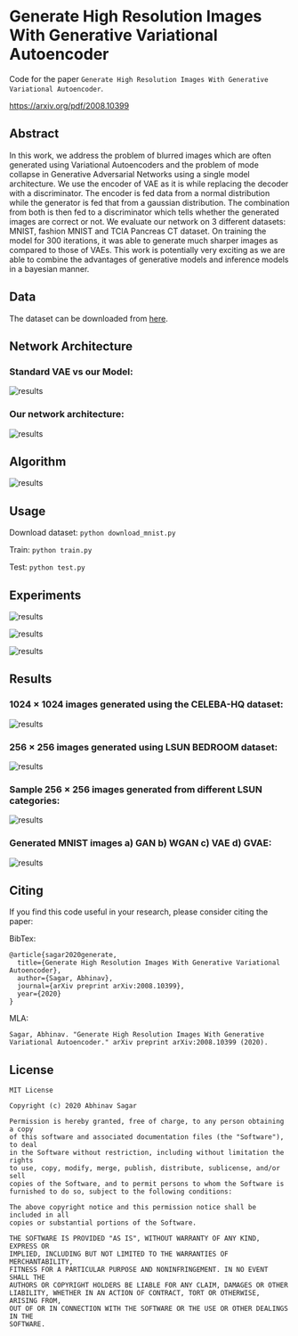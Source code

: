 # Generate High Resolution Images With Generative Variational Autoencoder
Code for the paper `Generate High Resolution Images With Generative Variational Autoencoder`.

https://arxiv.org/pdf/2008.10399

## Abstract

In this work, we address the problem of blurred images which are often generated
using Variational Autoencoders and the problem of mode collapse in Generative
Adversarial Networks using a single model architecture. We use the encoder of
VAE as it is while replacing the decoder with a discriminator. The encoder is fed
data from a normal distribution while the generator is fed that from a gaussian
distribution. The combination from both is then fed to a discriminator which tells
whether the generated images are correct or not. We evaluate our network on 3
different datasets: MNIST, fashion MNIST and TCIA Pancreas CT dataset. On
training the model for 300 iterations, it was able to generate much sharper images
as compared to those of VAEs. This work is potentially very exciting as we are
able to combine the advantages of generative models and inference models in a
bayesian manner.

## Data

The dataset can be downloaded from [here](https://www.cancerimagingarchive.net/).

## Network Architecture

### Standard VAE vs our Model:

![results](images/img1.png)

### Our network architecture:

![results](images/img2.png)

## Algorithm

![results](images/img3.png)

## Usage

Download dataset: `python download_mnist.py`

Train: `python train.py`

Test: `python test.py`

## Experiments

![results](images/img4.png)

![results](images/img5.png)

![results](images/img6.png)

## Results

### 1024 × 1024 images generated using the CELEBA-HQ dataset:

![results](images/g1.png)

### 256 × 256 images generated using LSUN BEDROOM dataset:

![results](images/g2.png)

### Sample 256 × 256 images generated from different LSUN categories:

![results](images/g3.png)

### Generated MNIST images a) GAN b) WGAN c) VAE d) GVAE:

![results](images/img8.png)

## Citing

If you find this code useful in your research, please consider citing the paper:

BibTex:

```
@article{sagar2020generate,
  title={Generate High Resolution Images With Generative Variational Autoencoder},
  author={Sagar, Abhinav},
  journal={arXiv preprint arXiv:2008.10399},
  year={2020}
}
```

MLA:

`Sagar, Abhinav. "Generate High Resolution Images With Generative Variational Autoencoder." arXiv preprint arXiv:2008.10399 (2020).`

## License

```
MIT License

Copyright (c) 2020 Abhinav Sagar

Permission is hereby granted, free of charge, to any person obtaining a copy
of this software and associated documentation files (the "Software"), to deal
in the Software without restriction, including without limitation the rights
to use, copy, modify, merge, publish, distribute, sublicense, and/or sell
copies of the Software, and to permit persons to whom the Software is
furnished to do so, subject to the following conditions:

The above copyright notice and this permission notice shall be included in all
copies or substantial portions of the Software.

THE SOFTWARE IS PROVIDED "AS IS", WITHOUT WARRANTY OF ANY KIND, EXPRESS OR
IMPLIED, INCLUDING BUT NOT LIMITED TO THE WARRANTIES OF MERCHANTABILITY,
FITNESS FOR A PARTICULAR PURPOSE AND NONINFRINGEMENT. IN NO EVENT SHALL THE
AUTHORS OR COPYRIGHT HOLDERS BE LIABLE FOR ANY CLAIM, DAMAGES OR OTHER
LIABILITY, WHETHER IN AN ACTION OF CONTRACT, TORT OR OTHERWISE, ARISING FROM,
OUT OF OR IN CONNECTION WITH THE SOFTWARE OR THE USE OR OTHER DEALINGS IN THE
SOFTWARE.
```









